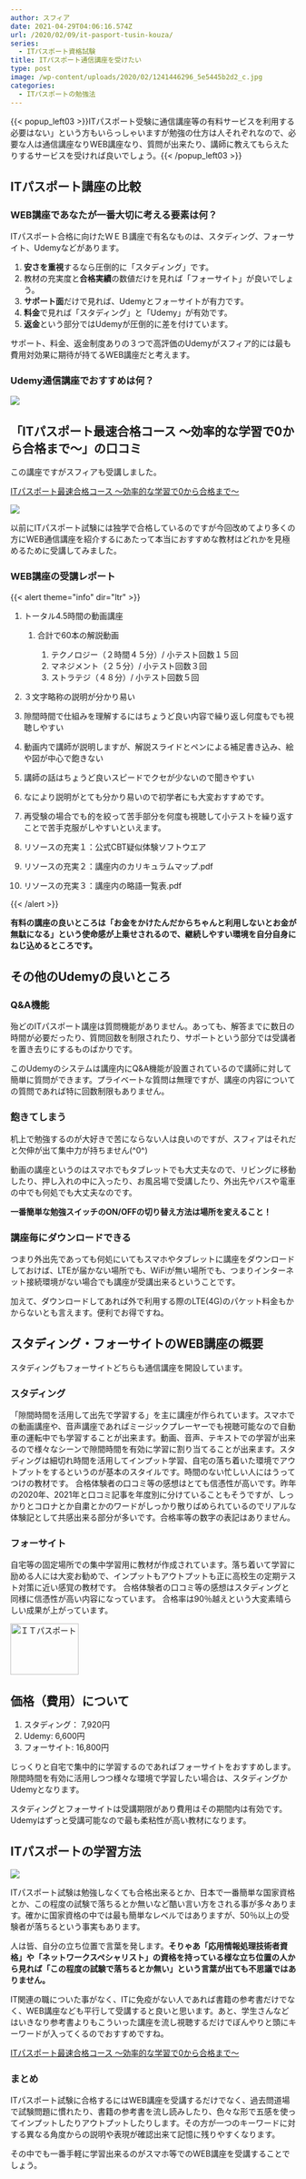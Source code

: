 ```yaml
---
author: スフィア
date: 2021-04-29T04:06:16.574Z
url: /2020/02/09/it-pasport-tusin-kouza/
series:
  - ITパスポート資格試験
title: ITパスポート通信講座を受けたい
type: post
image: /wp-content/uploads/2020/02/1241446296_5e5445b2d2_c.jpg
categories:
  - ITパスポートの勉強法
---
```

{{< popup_left03 >}}ITパスポート受験に通信講座等の有料サービスを利用する必要はない」という方もいらっしゃいますが勉強の仕方は人それぞれなので、必要な人は通信講座なりWEB講座なり、質問が出来たり、講師に教えてもらえたりするサービスを受ければ良いでしょう。{{< /popup_left03 >}}

## ITパスポート講座の比較

### WEB講座であなたが一番大切に考える要素は何？

ITパスポート合格に向けたＷＥＢ講座で有名なものは、スタディング、フォーサイト、Udemyなどがあります。　　　

1. **安さを重視**するなら圧倒的に「スタディング」です。
2. 教材の充実度と**合格実績**の数値だけを見れば「フォーサイト」が良いでしょう。
3. **サポート面**だけで見れば、Udemyとフォーサイトが有力です。
4. **料金**で見れば「スタディング」と「Udemy」が有効です。
5. **返金**という部分ではUdemyが圧倒的に差を付けています。

サポート、料金、返金制度ありの３つで高評価のUdemyがスフィア的には最も費用対効果に期待が持てるWEB講座だと考えます。

### Udemy通信講座でおすすめは何？

![](/wp-content/uploads/2020/02/man-wearing-gray-dress-shirt-and-blue-jeans-3184317-300x200.jpg)

## 「ITパスポート最速合格コース ～効率的な学習で0から合格まで～」の口コミ

この講座ですがスフィアも受講しました。

<a href="https://px.a8.net/svt/ejp?a8mat=2ZH6XJ+E4HK0A+3L4M+BW8O2&a8ejpredirect=https%3A%2F%2Fwww.udemy.com%2Fcourse%2Fitpassport%2F" rel="nofollow">ITパスポート最速合格コース ～効率的な学習で0から合格まで～</a>
<img border="0" width="1" height="1" src="https://www17.a8.net/0.gif?a8mat=2ZH6XJ+E4HK0A+3L4M+BW8O2" alt="">

![](https://breakasweat8.com//images/it_pass03.png)

以前にITパスポート試験には独学で合格しているのですが今回改めてより多くの方にWEB通信講座を紹介するにあたって本当におすすめな教材はどれかを見極めるために受講してみました。

### WEB講座の受講レポート

{{< alert theme="info" dir="ltr" >}} 

1. トータル4.5時間の動画講座

   1. 合計で60本の解説動画

      1. テクノロジー（２時間４５分）/ 小テスト回数１５回
      2. マネジメント（２５分）/ 小テスト回数３回
      3. ストラテジ（４８分）/ 小テスト回数５回
2. ３文字略称の説明が分かり易い
3. 隙間時間で仕組みを理解するにはちょうど良い内容で繰り返し何度もでも視聴しやすい
4. 動画内で講師が説明しますが、解説スライドとペンによる補足書き込み、絵や図が中心で飽きない
5. 講師の話はちょうど良いスピードでクセが少ないので聞きやすい
6. なにより説明がとても分かり易いので初学者にも大変おすすめです。
7. 再受験の場合でも的を絞って苦手部分を何度も視聴して小テストを繰り返すことで苦手克服がしやすいといえます。
8. リソースの充実１：公式CBT疑似体験ソフトウエア
9. リソースの充実２：講座内のカリキュラムマップ.pdf
10. リソースの充実３：講座内の略語一覧表.pdf

{{< /alert >}}

**有料の講座の良いところは「お金をかけたんだからちゃんと利用しないとお金が無駄になる」という使命感が上乗せされるので、継続しやすい環境を自分自身にねじ込めるところです。**

## その他のUdemyの良いところ

### <span id="QA">Q&A機能</span>

殆どのITパスポート講座は<span class="line-pink">質問機能がありません</span>。あっても、<span class="line-pink">解答までに数日の時間が必要</span>だったり、<span class="line-pink">質問回数を制限</span>されたり、サポートという部分では<span class="line-yellow">受講者を置き去りにするものばかり</span>です。

このUdemyのシステムは講座内にQ&A機能が設置されているので講師に対して簡単に質問ができます。プライベートな質問は無理ですが、講座の内容についての質問であれば特に回数制限もありません。

### <span id="i-4">飽きてしまう</span>

机上で勉強するのが大好きで苦にならない人は良いのですが、スフィアはそれだと欠伸が出て集中力が持ちません(^0^)

動画の講座というのはスマホでもタブレットでも大丈夫なので、リビングに移動したり、押し入れの中に入ったり、お風呂場で受講したり、外出先やバスや電車の中でも何処でも大丈夫なのです。

**一番簡単な勉強スイッチのON/OFFの切り替え方法は場所を変えること！**

### <span id="i-5">講座毎にダウンロードできる</span>

つまり外出先であっても何処にいてもスマホやタブレットに講座をダウンロードしておけば、LTEが届かない場所でも、WiFiが無い場所でも、つまり<span class="line-yellow">インターネット接続環境がない場合でも講座が受講出来る</span>ということです。

加えて、ダウンロードしてあれば外で利用する際のLTE(4G)のパケット料金もかからないとも言えます。便利でお得ですね。
## スタディング・フォーサイトのWEB講座の概要
スタディングもフォーサイトどちらも通信講座を開設しています。
### スタディング
「隙間時間を活用して出先で学習する」を主に講座が作られています。スマホでの動画講座や、音声講座であればミージックプレーヤーでも視聴可能なので自動車の運転中でも学習することが出来ます。動画、音声、テキストでの学習が出来るので様々なシーンで隙間時間を有効に学習に割り当てることが出来ます。スタディングは細切れ時間を活用してインプット学習、自宅の落ち着いた環境でアウトプットをするというのが基本のスタイルです。時間のない忙しい人にはうってつけの教材です。
合格体験者の口コミ等の感想はとても信憑性が高いです。昨年の2020年、2021年と口コミ記事を年度別に分けていることもそうですが、しっかりとコロナとか自粛とかのワードがしっかり散りばめられているのでリアルな体験記として共感出来る部分が多いです。合格率等の数字の表記はありません。

### フォーサイト
自宅等の固定場所での集中学習用に教材が作成されています。落ち着いて学習に励める人には大変お勧めで、インプットもアウトプットも正に高校生の定期テスト対策に近い感覚の教材です。
合格体験者の口コミ等の感想はスタディングと同様に信憑性が高い内容になっています。
合格率は90％越えという大変素晴らしい成果が上がっています。

<a href="https://t.afi-b.com/visit.php?guid=ON&a=N5157J-B159515n&p=q811900S" rel="nofollow"><img src="https://www.afi-b.com/upload_image/5157-1341966890-3.gif" width="120" height="90" style="border:none;" alt="ＩＴパスポート" /></a><img src="https://t.afi-b.com/lead/N5157J/q811900S/B159515n" width="1" height="1" style="border:none;" />


## 価格（費用）について

1. スタディング： 7,920円
1. Udemy: 6,600円
1. フォーサイト: 16,800円

じっくりと自宅で集中的に学習するのであればフォーサイトをおすすめします。
隙間時間を有効に活用しつつ様々な環境で学習したい場合は、スタディングかUdemyとなります。

スタディングとフォーサイトは受講期限があり費用はその期間内は有効です。
Udemyはずっと受講可能なので最も柔粘性が高い教材になります。



## <span id="IT-2">ITパスポートの学習方法</span>

![](/wp-content/uploads/2020/02/women-wearing-white-long-sleeved-collared-shirt-holding-1037915-300x200.jpg)

ITパスポート試験は勉強しなくても合格出来るとか、日本で一番簡単な国家資格とか、この程度の試験で落ちるとか無いなど酷い言い方をされる事が多々あります。確かに国家資格の中では最も簡単なレベルではありますが、50％以上の受験者が落ちるという事実もあります。

人は皆、自分の立ち位置で言葉を発します。**そりゃあ「応用情報処理技術者資格」や「ネットワークスペシャリスト」の資格を持っている様な立ち位置の人から見れば「この程度の試験で落ちるとか無い」という言葉が出ても不思議ではありません。**


IT関連の職についた事がなく、ITに免疫がない人であれば書籍の参考書だけでなく、WEB講座なども平行して受講すると良いと思います。あと、学生さんなどはいきなり参考書よりもこういった講座を流し視聴するだけでぼんやりと頭にキーワードが入ってくるのでおすすめですね。

<a href="https://px.a8.net/svt/ejp?a8mat=2ZH6XJ+E4HK0A+3L4M+BW8O2&a8ejpredirect=https%3A%2F%2Fwww.udemy.com%2Fcourse%2Fitpassport%2F" rel="nofollow">ITパスポート最速合格コース ～効率的な学習で0から合格まで～</a>
<img border="0" width="1" height="1" src="https://www17.a8.net/0.gif?a8mat=2ZH6XJ+E4HK0A+3L4M+BW8O2" alt="">

### <span id="i-6">まとめ</span>

ITパスポート試験に合格するにはWEB講座を受講するだけでなく、過去問道場で試験問題に慣れたり、書籍の参考書を流し読みしたり、色々な形で五感を使ってインプットしたりアウトプットしたりします。その方が一つのキーワードに対する異なる角度からの説明や表現が確認出来て記憶に残りやすくなります。

その中でも一番手軽に学習出来るのがスマホ等でのWEB講座を受講することでしょう。